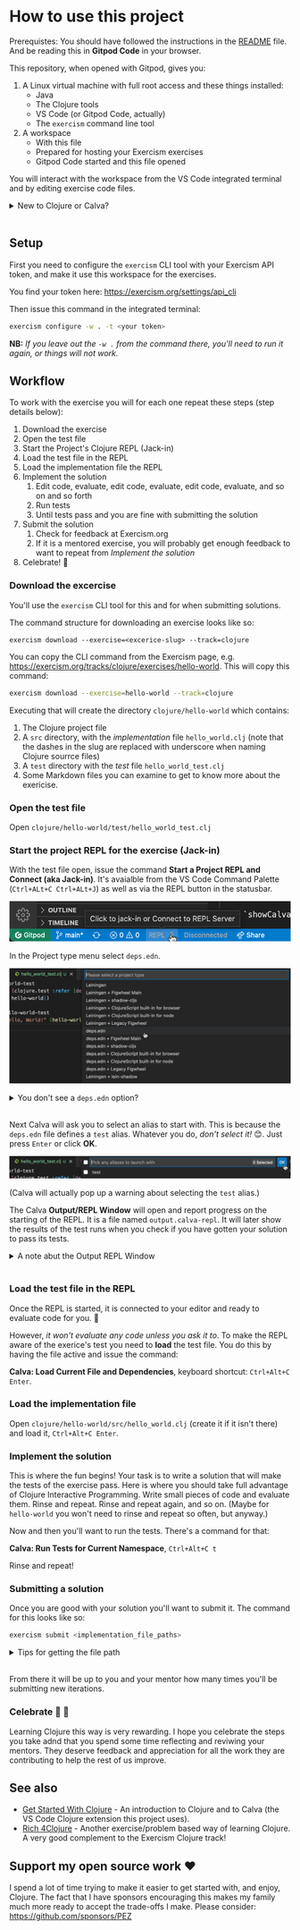# How to use this project

Prerequistes: You should have followed the instructions in the [README](README.md) file. And be reading this in **Gitpod Code** in your browser.

This repository, when opened with Gitpod, gives you:

1. A Linux virtual machine with full root access and these things installed:
    * Java
    * The Clojure tools
    * VS Code (or Gitpod Code, actually)
    * The `exercism` command line tool
1. A workspace
    * With this file
    * Prepared for hosting your Exercism exercises
    * Gitpod Code started and this file opened

You will interact with the workspace from the VS Code integrated terminal and by editing exercise code files.

<details><summary>New to Clojure or Calva?</summary>

If you are new to Clojure or Calva (the VS Code extension used in this project) then I strongly suggest you start with checking out [Get Started With Clojure](https://calva.io/get-started-with-clojure/). It is also using [Gitpod](https://gitpod.io) to give you a zero-install introduction to using the Clojure REPL in the editor. (Plus it has a basic Clojure guide that can come in handy when workng through the exercises here.)

</details><br>

## Setup

First you need to configure the `exercism` CLI tool with your Exercism API token, and make it use this workspace for the exercises.

You find your token here: https://exercism.org/settings/api_cli

Then issue this command in the integrated terminal:

```sh
exercism configure -w . -t <your token>
```

**NB:** _If you leave out the `-w .` from the command there, you'll need to run it again, or things will not work._

## Workflow

To work with the exercise you will for each one repeat these steps (step details below):

1. Download the exercise
1. Open the test file
1. Start the Project's Clojure REPL (Jack-in)
1. Load the test file in the REPL
1. Load the implementation file the REPL
1. Implement the solution
    1. Edit code, evaluate, edit code, evaluate, edit code, evaluate, and so on and so forth
    1. Run tests
    1. Until tests pass and you are fine with submitting the solution
1. Submit the solution
    1. Check for feedback at Exercism.org
    1. If it is a mentored exercise, you will probably get enough feedback to want to repeat from *Implement the solution*
1. Celebrate! 🎊 

### Download the excercise

You'll use the `exercism` CLI tool for this and for when submitting solutions.

The command structure for downloading an exercise looks like so:

```shell
exercism download --exercise=<excerice-slug> --track=clojure
```

You can copy the CLI command from the Exercism page, e.g. https://exercism.org/tracks/clojure/exercises/hello-world. This will copy this command:

```sh
exercism download --exercise=hello-world --track=clojure
```

Executing that will create the directory `clojure/hello-world` which contains:

1. The Clojure project file
1. A `src` directory, with the _implementation_ file `hello_world.clj` (note that the dashes in the slug are replaced with underscore when naming Clojure sourrce files)
1. A  `test` directory with the _test_ file `hello_world_test.clj`
1. Some Markdown files you can examine to get to know more about the exericise.

### Open the test file

Open `clojure/hello-world/test/hello_world_test.clj`

### Start the project REPL for the exercise (Jack-in)

With the test file open, issue the command **Start a Project REPL and Connect (aka Jack-in)**. It's avaialble from the VS Code Command Palette (`Ctrl+ALt+C Ctrl+ALt+J`) as well as via the REPL button in the statusbar.

![The Calva REPL button](assets/calva-repl-button.png)

In the Project type menu select `deps.edn`.

![Calva Jack-in Project Types](assets/calva-jack-in-project-types.png)

<details><summary>You don't see a <code>deps.edn</code> option?</summary>

If you don't see a `deps.edn` option, it is probably because you submitted a solution to the `clojure/hello-world` exercise back when it only had a Leiningen configuration. Don't worry. just select the **Leiningen** project type instead.

</details><br>

Next Calva will ask you to select an alias to start with. This is because the `deps.edn` file defines a `test` alias. Whatever you do, _don't select it!_ 😊. Just press `Enter` or click **OK**.

![Jack-in alias select](assets/calva-jack-in-aliases.png)

(Calva will actually pop up a warning about selecting the `test` alias.)

The Calva **Output/REPL Window** will open and report progress on the starting of the REPL. It is a file named `output.calva-repl`. It will later show the results of the test runs when you check if you have gotten your solution to pass its tests.

<details><summary>A note abut the Output REPL Window</summary>

This window/file is also a REPL prompt where you can evaluate Clojure code. I suggest you don't use it much for this, because all Clojure files you work with support evaluating Clojure code with the REPL.

</details><br>

### Load the test file in the REPL

Once the REPL is started, it is connected to your editor and ready to evaluate code for you. 🎉 

However, _it won't evaluate any code unless you ask it to_. To make the REPL aware of the exerice's test you need to **load** the test file. You do this by having the file active and issue the command:

**Calva: Load Current File and Dependencies**, keyboard shortcut: `Ctrl+Alt+C Enter`.

### Load the implementation file

Open `clojure/hello-world/src/hello_world.clj` (create it if it isn't there) and load it, `Ctrl+Alt+C Enter`.

### Implement the solution

This is where the fun begins! Your task is to write a solution that will make the tests of the exercise pass. Here is where you should take full advantage of Clojure Interactive Programming. Write small pieces of code and evaluate them. Rinse and repeat. Rinse and repeat again, and so on. (Maybe for `hello-world` you won't need to rinse and repeat so often, but anyway.)

Now and then you'll want to run the tests. There's a command for that:

**Calva: Run Tests for Current Namespace**, `Ctrl+Alt+C t`

Rinse and repeat!

### Submitting a solution

Once you are good with your solution you'll want to submit it. The command for this looks like so:

```sh
exercism submit <implementation_file_paths>
```

<details><summary>Tips for getting the file path</summary>

A convenient way to get the file path is to use the VS Code command **Copy Relative Path** when the file is active. Or right-click the file's tab or the filename in the Explorer pane and select **Copy Relative Path** from the pop-up menu. If you are submitting several files, use the Explorer pane to get the relative path of the `src` directory containig the solutions. Then append `/*.clj` after pasting.

</details><br>

From there it will be up to you and your mentor how many times you'll be submitting new iterations.

### Celebrate 🎉 🎊 

Learning Clojure this way is very rewarding. I hope you celebrate the steps you take adnd that you spend some time reflecting and reviwing your mentors. They deserve feedback and appreciation for all the work they are contributing to help the rest of us improve.

## See also

* [Get Started With Clojure](https://calva.io/get-started-with-clojure/) - An introduction to Clojure and to Calva (the VS Code Clojure extension this project uses).
* [Rich 4Clojure](https://github.com/PEZ/rich4clojure) - Another exercise/problem based way of learning Clojure. A very good complement to the Exercism Clojure track!

## Support my open source work ❤️

I spend a lot of time trying to make it easier to get started with, and enjoy, Clojure. The fact that I have sponsors encouraging this makes my family much more ready to accept the trade-offs I make. Please consider: https://github.com/sponsors/PEZ
